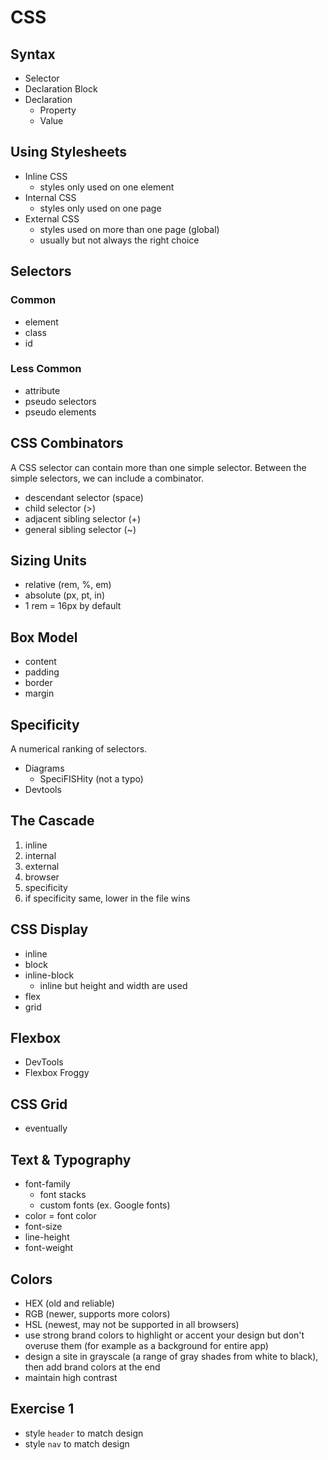 # CSS

## Syntax

- Selector
- Declaration Block
- Declaration
  - Property
  - Value

## Using Stylesheets

- Inline CSS
  - styles only used on one element
- Internal CSS
  - styles only used on one page
- External CSS
  - styles used on more than one page (global)
  - usually but not always the right choice

## Selectors

### Common

- element
- class
- id

### Less Common

- attribute
- pseudo selectors
- pseudo elements

## CSS Combinators

A CSS selector can contain more than one simple selector.
Between the simple selectors, we can include a combinator.

- descendant selector (space)
- child selector (>)
- adjacent sibling selector (+)
- general sibling selector (~)

## Sizing Units

- relative (rem, %, em)
- absolute (px, pt, in)
- 1 rem = 16px by default

## Box Model

- content
- padding
- border
- margin

## Specificity

A numerical ranking of selectors.

- Diagrams
  - SpeciFISHity (not a typo)
- Devtools

## The Cascade

1. inline
2. internal
3. external
4. browser
5. specificity
6. if specificity same, lower in the file wins

## CSS Display

- inline
- block
- inline-block
  - inline but height and width are used
- flex
- grid

## Flexbox

- DevTools
- Flexbox Froggy

## CSS Grid

- eventually

## Text & Typography

- font-family
  - font stacks
  - custom fonts (ex. Google fonts)
- color = font color
- font-size
- line-height
- font-weight

## Colors

- HEX (old and reliable)
- RGB (newer, supports more colors)
- HSL (newest, may not be supported in all browsers)
- use strong brand colors to highlight or accent your design but don't overuse them (for example as a background for entire app)
- design a site in grayscale (a range of gray shades from white to black), then add brand colors at the end
- maintain high contrast

## Exercise 1

- style `header` to match design
- style `nav` to match design
